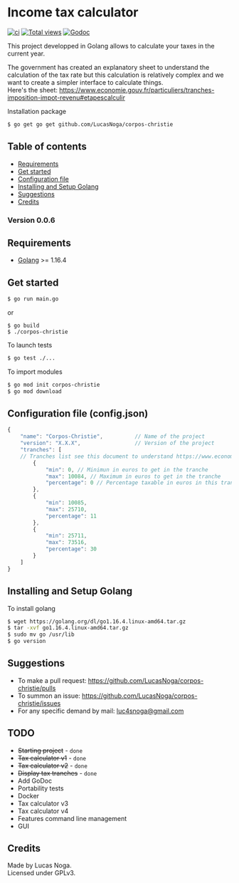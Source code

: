 # Income tax calculator

[![ci](https://github.com/LucasNoga/corpos-christie/actions/workflows/go.yml/badge.svg?branch=master)](https://github.com/LucasNoga/corpos-christie/actions)
[![Total views](https://img.shields.io/sourcegraph/rrc/github.com/LucasNoga/corpos-christie.svg)](https://sourcegraph.com/github.com/LucasNoga/corpos-christie)
[![Godoc](https://godoc.org/github.com/LucasNoga/corpos-christie?status.svg)](https://godoc.org/github.com/LucasNoga/corpos-christie)

This project developped in Golang allows to calculate your taxes in the current year.  

The government has created an explanatory sheet to understand the calculation of the tax rate but this calculation is relatively complex and we want to create a simpler interface to calculate things.  
Here's the sheet: https://www.economie.gouv.fr/particuliers/tranches-imposition-impot-revenu#etapescalculir  

Installation package
```bash
$ go get go get github.com/LucasNoga/corpos-christie
```


## Table of contents
- [Requirements](#requirements)
- [Get started](#get-started)
- [Configuration file](#configuration-file-configjson)
- [Installing and Setup Golang](#installing-and-setup-golang)
- [Suggestions](#suggestions)
- [Credits](#credits)

### Version 0.0.6

## Requirements
- [Golang](https://golang.org/dl/) >= 1.16.4

## Get started
```bash
$ go run main.go
```
or
```
$ go build
$ ./corpos-christie
```

To launch tests
```bash
$ go test ./...
```

To import modules
```bash
$ go mod init corpos-christie
$ go mod download
```

## Configuration file (config.json)
```js
{
    "name": "Corpos-Christie",          // Name of the project
    "version": "X.X.X",                 // Version of the project
    "tranches": [      
    // Tranches list see this document to understand https://www.economie.gouv.fr/particuliers/tranches-imposition-impot-revenu#etapescalculir                
        {
            "min": 0, // Minimun in euros to get in the tranche
            "max": 10084, // Maximum in euros to get in the tranche
            "percentage": 0 // Percentage taxable in euros in this tranche
        },
        {
            "min": 10085,
            "max": 25710,
            "percentage": 11
        },
        {
            "min": 25711,
            "max": 73516,
            "percentage": 30
        }
    ]
}
```

## Installing and Setup Golang
To install golang
```bash
$ wget https://golang.org/dl/go1.16.4.linux-amd64.tar.gz
$ tar -xvf go1.16.4.linux-amd64.tar.gz
$ sudo mv go /usr/lib
$ go version
```

## Suggestions
- To make a pull request: https://github.com/LucasNoga/corpos-christie/pulls
- To summon an issue: https://github.com/LucasNoga/corpos-christie/issues
- For any specific demand by mail: luc4snoga@gmail.com

## TODO
- ~~Starting project~~ - `done`
- ~~Tax calculator v1~~ - `done`
- ~~Tax calculator v2~~ - `done`
- ~~Display tax tranches~~ - `done`
- Add GoDoc
- Portability tests
- Docker
- Tax calculator v3
- Tax calculator v4
- Features command line management
- GUI


## Credits
Made by Lucas Noga.  
Licensed under GPLv3.